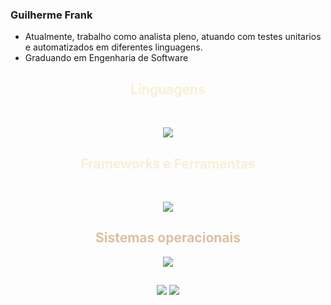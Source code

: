 ### Guilherme Frank 

- Atualmente, trabalho como analista pleno, atuando com testes unitarios e automatizados em diferentes linguagens.
- Graduando em Engenharia de Software

<h2 align="center" style="color: #f8efd4;"> Linguagens </h2>

<div style="display: inline_block" align="center"><br>
  <p align="center">
    <a href="https://skillicons.dev">
      <img src="https://skillicons.dev/icons?i=java,js,html,css&perline=14" />
    </a>
  </p>
</div>

##

<h2 align="center" style="color: #f8efd4;"> Frameworks e Ferramentas </h2>

<div style="display: inline_block" align="center"><br>
  <p align="center">
    <a href="https://skillicons.dev">
      <img src="https://skillicons.dev/icons?i=spring,selenium,cypress,idea,vscode,git,github,bitbucket&perline=14" />
    </a>
  </p>
</div>

##

<h2 align="center" style="color: #DAC29F;"> Sistemas operacionais </h2>
<p align="center">
    <a href="https://skillicons.dev">
      <img src="https://skillicons.dev/icons?i=apple,windows&perline=14"/>
    </a>
  </p>


##

<div align="center"> 
    <a href="https://www.instagram.com/guiifrank_/" target="_blank"><img src="https://img.shields.io/badge/-Instagram-%23E4405F?style=for-the-badge&logo=instagram&logoColor=white" target="_blank"></a>
   <a href="https://www.linkedin.com/in/guilherme-frank-926049286/" target="_blank"><img src="https://img.shields.io/badge/-LinkedIn-%230077B5?style=for-the-badge&logo=linkedin&logoColor=white" target="_blank"></a> 
</div>

